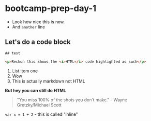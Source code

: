 # bootcamp-prep-day-1

* Look how nice this is now.
* And `another` line

## Let's do a code block

```
## test
```

```html
<p>Reckon this shows the <i>HTML</i> code highlighted as such</p>
```

1. List item one
1. Wow
1. This is actually markdown not HTML


<b>But hey you can still do HTML</b>

> "You miss 100% of the shots you don't make." - Wayne Gretzky/Michael Scott

`var x = 1 + 2` - this is called "inline"